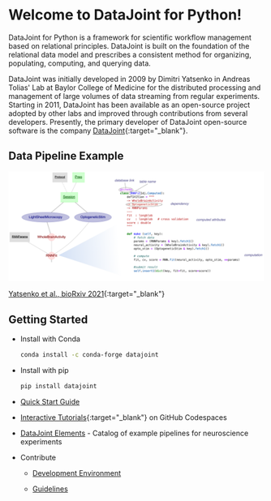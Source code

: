 # Welcome to DataJoint for Python!

DataJoint for Python is a framework for scientific workflow management based on
relational principles. DataJoint is built on the foundation of the relational data
model and prescribes a consistent method for organizing, populating, computing, and
querying data.

DataJoint was initially developed in 2009 by Dimitri Yatsenko in Andreas Tolias' Lab at
Baylor College of Medicine for the distributed processing and management of large
volumes of data streaming from regular experiments. Starting in 2011, DataJoint has
been available as an open-source project adopted by other labs and improved through
contributions from several developers.
Presently, the primary developer of DataJoint open-source software is the company [DataJoint](https://datajoint.com){:target="_blank"}.

## Data Pipeline Example

![pipeline](https://raw.githubusercontent.com/datajoint/datajoint-python/master/images/pipeline.png)

[Yatsenko et al., bioRxiv 2021](https://doi.org/10.1101/2021.03.30.437358){:target="_blank"}

## Getting Started

- Install with Conda

     ```bash
     conda install -c conda-forge datajoint
     ```

- Install with pip

     ```bash
     pip install datajoint
     ```

- [Quick Start Guide](./quick-start.md)

- [Interactive Tutorials](https://github.com/datajoint/datajoint-tutorials){:target="_blank"} on GitHub Codespaces

- [DataJoint Elements](https://docs.datajoint.com/datajoint-docs/elements/) - Catalog of example pipelines for neuroscience experiments

- Contribute
  - [Development Environment](./develop)

  - [Guidelines](https://docs.datajoint.com/datajoint-docs/about/contribute/)
